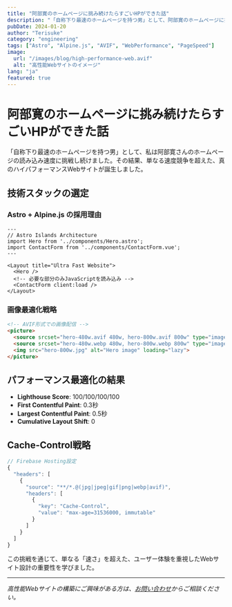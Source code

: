 ```yaml
---
title: "阿部寛のホームページに挑み続けたらすごいHPができた話"
description: "「自称下り最速のホームページを持つ男」として、阿部寛のホームページに挑戦し続けた軌跡と技術的洞察"
pubDate: 2024-01-20
author: "Terisuke"
category: "engineering"
tags: ["Astro", "Alpine.js", "AVIF", "WebPerformance", "PageSpeed"]
image:
  url: "/images/blog/high-performance-web.avif"
  alt: "高性能Webサイトのイメージ"
lang: "ja"
featured: true
---
```


# 阿部寛のホームページに挑み続けたらすごいHPができた話

「自称下り最速のホームページを持つ男」として、私は阿部寛さんのホームページの読み込み速度に挑戦し続けました。その結果、単なる速度競争を超えた、真のハイパフォーマンスWebサイトが誕生しました。

## 技術スタックの選定

### Astro + Alpine.js の採用理由

```astro
---
// Astro Islands Architecture
import Hero from '../components/Hero.astro';
import ContactForm from '../components/ContactForm.vue';
---

<Layout title="Ultra Fast Website">
  <Hero />
  <!-- 必要な部分のみJavaScriptを読み込み -->
  <ContactForm client:load />
</Layout>
```

### 画像最適化戦略

```html
<!-- AVIF形式での画像配信 -->
<picture>
  <source srcset="hero-480w.avif 480w, hero-800w.avif 800w" type="image/avif">
  <source srcset="hero-480w.webp 480w, hero-800w.webp 800w" type="image/webp">
  <img src="hero-800w.jpg" alt="Hero image" loading="lazy">
</picture>
```

## パフォーマンス最適化の結果

- **Lighthouse Score**: 100/100/100/100
- **First Contentful Paint**: 0.3秒
- **Largest Contentful Paint**: 0.5秒
- **Cumulative Layout Shift**: 0

## Cache-Control戦略

```javascript
// Firebase Hosting設定
{
  "headers": [
    {
      "source": "**/*.@(jpg|jpeg|gif|png|webp|avif)",
      "headers": [
        {
          "key": "Cache-Control",
          "value": "max-age=31536000, immutable"
        }
      ]
    }
  ]
}
```

この挑戦を通じて、単なる「速さ」を超えた、ユーザー体験を重視したWebサイト設計の重要性を学びました。

---

*高性能Webサイトの構築にご興味がある方は、[お問い合わせ](/contact)からご相談ください。*